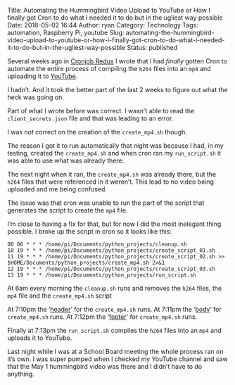 Title: Automating the Hummingbird Video Upload to YouTube or How I finally got Cron to do what I needed it to do but in the ugliest way possible
Date: 2018-05-02 16:44
Author: ryan
Category: Technology
Tags: automation, Raspberry Pi, youtube
Slug: automating-the-hummingbird-video-upload-to-youtube-or-how-i-finally-got-cron-to-do-what-i-needed-it-to-do-but-in-the-ugliest-way-possible
Status: published

Several weeks ago in [Cronjob Redux](/cronjob-redux.html) I wrote that I had *finally* gotten Cron to automate the entire process of compiling the `h264` files into an `mp4` and uploading it to [YouTube](https://www.youtube.com).

I hadn’t. And it took the better part of the last 2 weeks to figure out what the heck was going on.

Part of what I wrote before was correct. I wasn’t able to read the `client_secrets.json` file and that was leading to an error.

I was *not* correct on the creation of the `create_mp4.sh` though.

The reason I got it to run automatically that night was because I had, in my testing, created the `create_mp4.sh` and when cron ran my `run_script.sh` it was able to use what was already there.

The next night when it ran, the `create_mp4.sh` was already there, but the `h264` files that were referenced in it weren’t. This lead to no video being uploaded and me being confused.

The issue was that cron was unable to run the part of the script that generates the script to create the `mp4` file.

I’m close to having a fix for that, but for now I did the most inelegant thing possible. I broke up the script in cron so it looks like this:

    00 06 * * * /home/pi/Documents/python_projects/cleanup.sh
    10 19 * * * /home/pi/Documents/python_projects/create_script_01.sh
    11 19 * * * /home/pi/Documents/python_projects/create_script_02.sh >> $HOME/Documents/python_projects/create_mp4.sh 2>&1
    12 19 * * * /home/pi/Documents/python_projects/create_script_03.sh
    13 19 * * * /home/pi/Documents/python_projects/run_script.sh

At 6am every morning the `cleanup.sh` runs and removes the `h264` files, the `mp4` file and the `create_mp4.sh` script

At 7:10pm the ‘[header](https://gist.github.com/ryancheley/5b11cc15160f332811a3b3d04edf3780)’ for the `create_mp4.sh` runs. At 7:11pm the ‘[body](https://gist.github.com/ryancheley/9e502a9f1ed94e29c4d684fa9a8c035a)’ for `create_mp4.sh` runs. At 7:12pm the ‘[footer](https://gist.github.com/ryancheley/3c91a4b27094c365b121a9dc694c3486)’ for `create_mp4.sh` runs.

Finally at 7:13pm the `run_script.sh` compiles the `h264` files into an `mp4` and uploads it to YouTube.

Last night while I was at a School Board meeting the whole process ran on it’s own. I was super pumped when I checked my YouTube channel and saw that the May 1 hummingbird video was there and I didn’t have to do anything.
